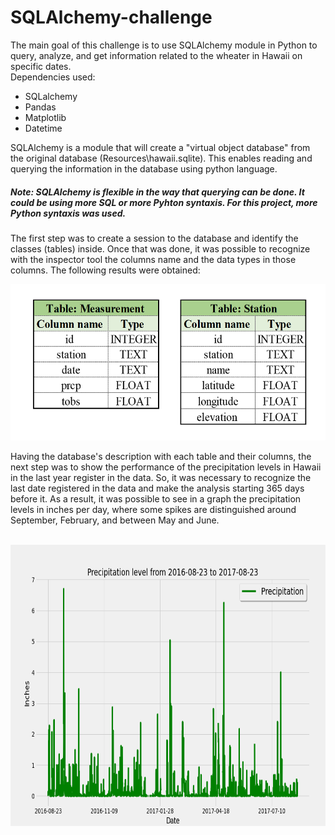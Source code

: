 # SQLAlchemy-challenge
The main goal of this challenge is to use SQLAlchemy module in Python to query, analyze, and get information related to the wheater in Hawaii on specific dates. <br/> 
Dependencies used: <br/>
- SQLalchemy <br/>
- Pandas <br/>
- Matplotlib <br/>
- Datetime <br/>

SQLAlchemy is a module that will create a "virtual object database" from the original database (Resources\hawaii.sqlite). 
This enables reading and querying the information in the database using python language. <br/>
##### Note: SQLAlchemy is flexible in the way that querying can be done. It could be using more SQL or more Pyhton syntaxis. For this project, more Python syntaxis was used. <br/>
The first step was to create a session to the database and identify the classes (tables) inside. Once that was done, it was possible to recognize with the inspector tool the columns name and the data types in those columns. The following results were obtained: <br/>
<p align="center">
  <img width="560" height="250" src="https://github.com/mariasierralizarazo/sqlalchemy-challenge/blob/master/figures/tables.png">
</p>
Having the database's description with each table and their columns, the next step was to show the performance of the precipitation levels in Hawaii in the last year register in the data.   So, it was necessary to recognize the last date registered in the data and make the analysis starting 365 days before it. As a result, it was possible to see in a graph the precipitation levels in inches per day, where some spikes are distinguished around September, February, and between May and June.<br/>
<br/>
<p align="center">
  <img width="660" height="450" src="https://github.com/mariasierralizarazo/sqlalchemy-challenge/blob/master/figures/precipitation_figure.png">
</p>
<br/>

